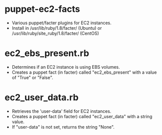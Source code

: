 puppet-ec2-facts
================

* Various puppet/facter plugins for EC2 instances.
* Install in /usr/lib/ruby/1.8/facter/ (Ubuntu) or /usr/lib/ruby/site_ruby/1.8/facter/ (CentOS)

ec2_ebs_present.rb
==================

* Determines if an EC2 instance is using EBS volumes.
* Creates a puppet fact (in facter) called "ec2_ebs_present" with a value of "True" or "False".

ec2_user_data.rb
================

* Retrieves the 'user-data' field for EC2 instances.
* Creates a puppet fact (in facter) called "ec2_user_data" with a string value.
* If "user-data" is not set, returns the string "None".
